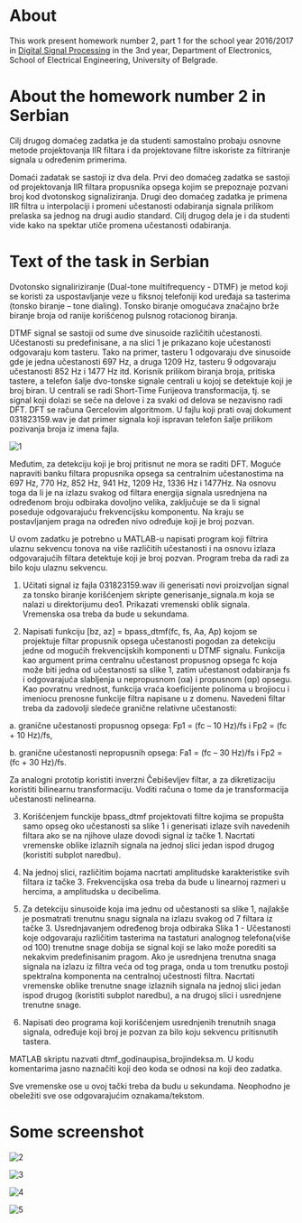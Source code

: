 # About 
This work present homework number 2, part 1 for the school year 2016/2017 in [Digital Signal Processing](http://tnt.etf.rs/~oe3dos/) in the 3nd year, Department of Electronics, School of Electrical Engineering, University of Belgrade.

# About the homework number 2 in Serbian
Cilj drugog domaćeg zadatka je da studenti samostalno probaju osnovne metode projektovanja IIR filtara i da projektovane filtre iskoriste za filtriranje signala u određenim primerima.

Domaći zadatak se sastoji iz dva dela. Prvi deo domaćeg zadatka se sastoji od projektovanja IIR filtara propusnika opsega kojim se prepoznaje pozvani broj kod dvotonskog signaliziranja. Drugi deo domaćeg zadatka je primena IIR filtra u interpolaciji i promeni učestanosti odabiranja signala prilikom prelaska sa jednog na drugi audio standard. Cilj drugog dela je i da studenti vide kako na spektar utiče promena učestanosti odabiranja.

# Text of the task in Serbian
Dvotonsko signaliriziranje (Dual-tone multifrequency - DTMF) je metod koji se koristi za uspostavljanje veze u fiksnoj telefoniji kod uređaja sa tasterima (tonsko biranje – tone dialing). Tonsko biranje omogućava značajno brže biranje broja od ranije korišćenog pulsnog rotacionog biranja.

DTMF signal se sastoji od sume dve sinusoide različitih učestanosti. Učestanosti su predefinisane, a na slici 1 je prikazano koje učestanosti odgovaraju kom tasteru. Tako na primer, tasteru 1 odgovaraju dve sinusoide gde je jedna učestanosti 697 Hz, a druga 1209 Hz, tasteru 9 odgovaraju učestanosti 852 Hz i 1477 Hz itd. Korisnik prilikom biranja broja, pritiska tastere, a telefon šalje dvo-tonske signale centrali u kojoj se detektuje koji je broj biran. U centrali se radi Short-Time Furijeova transformacija, tj. se signal koji dolazi se seče na delove i za svaki od delova se nezavisno radi DFT. DFT se računa Gercelovim algoritmom. U fajlu koji prati ovaj dokument 031823159.wav je dat primer signala koji ispravan telefon šalje prilikom pozivanja broja iz imena fajla.

![1](https://user-images.githubusercontent.com/16638876/30589922-b94730d4-9d3c-11e7-9ad8-4f56374c1b6d.png)

Međutim, za detekciju koji je broj pritisnut ne mora se raditi DFT. Moguće napraviti banku filtara propusnika opsega sa centralnim učestanostima na 697 Hz, 770 Hz, 852 Hz, 941 Hz, 1209 Hz, 1336 Hz i 1477Hz. Na osnovu toga da li je na izlazu svakog od filtara energija signala usrednjena na određenom broju odbiraka dovoljno velika, zaključuje se da li signal poseduje odgovarajuću frekvencijsku komponentu. Na kraju se postavljanjem praga na određen nivo određuje koji je broj pozvan.

U ovom zadatku je potrebno u MATLAB-u napisati program koji filtrira ulaznu sekvencu tonova na više različitih učestanosti i na osnovu izlaza odgovarajućih filtara detektuje koji je broj pozvan. Program treba da radi za bilo koju ulaznu sekvencu.

1. Učitati signal iz fajla 031823159.wav ili generisati novi proizvoljan signal za tonsko biranje korišćenjem skripte generisanje_signala.m koja se nalazi u direktorijumu deo1. Prikazati vremenski oblik signala. Vremenska osa treba da bude u sekundama.

2. Napisati funkciju [bz, az] = bpass_dtmf(fc, fs, Aa, Ap) kojom se projektuje filtar propusnik opsega učestanosti pogodan za detekciju jedne od mogućih frekvencijskih komponenti u DTMF signalu. Funkcija kao argument prima centralnu učestanost propusnog opsega fc koja može biti jedna od učestanosti sa slike 1, zatim učestanost odabiranja fs i odgovarajuća slabljenja u nepropusnom (αa) i propusnom (αp) opsegu. Kao povratnu vrednost, funkcija vraća koeficijente polinoma u brojiocu i imeniocu prenosne funkcije filtra napisane u z domenu. Navedeni filtar treba da zadovolji sledeće granične relativne učestanosti:

  a. granične učestanosti propusnog opsega: Fp1 = (fc – 10 Hz)/fs i Fp2 = (fc + 10 Hz)/fs,

  b. granične učestanosti nepropusnih opsega: Fa1 = (fc – 30 Hz)/fs i Fp2 = (fc + 30 Hz)/fs.

Za analogni prototip koristiti inverzni Čebiševljev filtar, a za dikretizaciju koristiti bilinearnu transformaciju. Voditi računa o tome da je transformacija učestanosti nelinearna.

3. Korišćenjem funckije bpass_dtmf projektovati filtre kojima se propušta samo opseg oko učestanosti sa slike 1 i generisati izlaze svih navedenih filtara ako se na njihove ulaze dovodi signal iz tačke 1. Nacrtati vremenske oblike izlaznih signala na jednoj slici jedan ispod drugog (koristiti subplot naredbu).

4. Na jednoj slici, različitim bojama nacrtati amplitudske karakteristike svih filtara iz tačke 3. Frekvencijska osa treba da bude u linearnoj razmeri u hercima, a amplitudska u decibelima.

5. Za detekciju sinusoide koja ima jednu od učestanosti sa slike 1, najlakše je posmatrati trenutnu snagu signala na izlazu svakog od 7 filtara iz tačke 3. Usrednjavanjem određenog broja odbiraka Slika 1 - Učestanosti koje odgovaraju različitim tasterima na tastaturi analognog telefona(više od 100) trenutne snage dobija se signal koji se lako može porediti sa nekakvim predefinisanim pragom. Ako je usrednjena trenutna snaga signala na izlazu iz filtra veća od tog praga, onda u tom trenutku postoji spektralna komponenta na centralnoj učestnosti filtra. Nacrtati vremenske oblike trenutne snage izlaznih signala na jednoj slici jedan ispod drugog (koristiti subplot naredbu), a na drugoj slici i usrednjene trenutne snage.

6. Napisati deo programa koji korišćenjem usrednjenih trenutnih snaga signala, određuje koji broj je pozvan za bilo koju sekvencu pritisnutih tastera.

MATLAB skriptu nazvati dtmf_godinaupisa_brojindeksa.m. U kodu komentarima jasno naznačiti koji deo koda se odnosi na koji deo zadatka.

Sve vremenske ose u ovoj tački treba da budu u sekundama. Neophodno je obeležiti sve ose odgovarajućim oznakama/tekstom.

# Some screenshot
![2](https://user-images.githubusercontent.com/16638876/30590124-9a408450-9d3d-11e7-995a-2ac41e23158b.png)

![3](https://user-images.githubusercontent.com/16638876/30590128-9ed7dd10-9d3d-11e7-9c48-6b8968f87588.png)

![4](https://user-images.githubusercontent.com/16638876/30590132-a2c6d48a-9d3d-11e7-85a0-ba5cc6b43557.png)

![5](https://user-images.githubusercontent.com/16638876/30590134-a66b5e76-9d3d-11e7-8d99-f80cc4c3548b.png)
